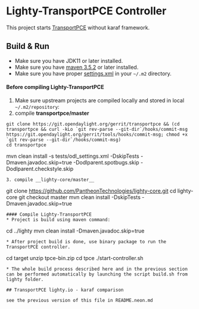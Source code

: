 # Lighty-TransportPCE Controller

This project starts [TransportPCE](https://git.opendaylight.org/gerrit/#/admin/projects/transportpce) without karaf framework.

## Build & Run
* Make sure you have JDK11 or later installed.
* Make sure you have [maven 3.5.2](https://maven.apache.org/download.cgi) or later installed.
* Make sure you have proper [settings.xml](https://github.com/opendaylight/odlparent/blob/master/settings.xml)  in your ``~/.m2`` directory.

#### Before compiling Lighty-TransportPCE
1. Make sure upstream projects are compiled locally and stored in local ``~/.m2/repository``:
2. compile __transportpce/master__
```
git clone https://git.opendaylight.org/gerrit/transportpce && (cd transportpce && curl -kLo `git rev-parse --git-dir`/hooks/commit-msg https://git.opendaylight.org/gerrit/tools/hooks/commit-msg; chmod +x `git rev-parse --git-dir`/hooks/commit-msg)
cd transportpce
```
mvn clean install -s tests/odl_settings.xml -DskipTests -Dmaven.javadoc.skip=true -Dodlparent.spotbugs.skip -Dodlparent.checkstyle.skip
```
3. compile __lighty-core/master__
```
git clone https://github.com/PantheonTechnologies/lighty-core.git
cd lighty-core
git checkout master
mvn clean install -DskipTests -Dmaven.javadoc.skip=true
```
#### Compile Lighty-TransportPCE
* Project is build using maven command:
```
cd ../lighty
mvn clean install -Dmaven.javadoc.skip=true
```
* After project build is done, use binary package to run the TransportPCE controller.
```
cd  target
unzip tpce-bin.zip
cd tpce
./start-controller.sh
```
* The whole build process described here and in the previous section can be performed automatically by launching the script build.sh from lighty folder.

## TransportPCE lighty.io - karaf comparison

see the previous version of this file in README.neon.md
